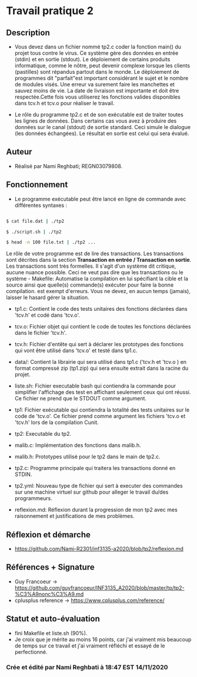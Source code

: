  # Travail pratique 2

   ## Description
   - Vous devez dans un fichier nommé tp2.c coder la fonction main() du projet tous contre le virus. Ce système gère des données en entrée (stdin) et en sortie (stdout).
     Le déploiement de certains produits informatique, comme le nôtre, peut devenir complexe lorsque les clients (pastilles) sont répandus partout dans le monde.
     Le déploiement de programmes dit "parfait"est important considérant le sujet et le nombre de modules visés. Une erreur va surement faire les manchettes et sauvez moins
     de vie. La date de livraison est importante et doit être respectée.Cette fois vous utiliserez les fonctions valides disponibles dans tcv.h et tcv.o pour réaliser le travail.

   - Le rôle du programme tp2.c et de son exécutable est de traiter toutes les lignes de données. Dans certains cas vous avez à produire des données sur le canal (stdout)
     de sortie standard. Ceci simule le dialogue (les données échangées). Le résultat en sortie est celui qui sera évalué. 
 
   ## Auteur

   - Réalisé par Nami Reghbati; REGN03079808.

   ## Fonctionnement
   
   - Le programme exécutable peut être lancé en ligne de commande avec différentes syntaxes :

   ```bash $ ./tp2 ## Contenu du projet

   $ cat file.dat | ./tp2
 
   $ ./script.sh | ./tp2 

   $ head -n 100 file.txt | ./tp2 ...

  ``` 
   Le rôle de votre programme est de lire des transactions.  Les transactions sont décrites dans la section **Transaction en entrée / Transaction en sortie**.  Les transactions 
   sont très formelles.  Il s'agit d'un système dit critique, aucune nuance possible.  Ceci ne veut pas dire que les transactions ou le système - Makefile: Automatise la compilation en 
   lui spécifiant la cible et la source ainsi que quelle(s) commande(s) exécuter pour faire la bonne compilation. est exempt d'erreurs.  Vous ne devez, en aucun temps (jamais), laisser 
   le hasard gérer la situation.

   - tp1.c: Contient le code des tests unitaires des fonctions déclarées dans 'tcv.h' et codé dans 'tcv.o'.

   - tcv.o: Fichier objet qui contient le code de toutes les fonctions déclarées dans le fichier 'tcv.h'.

   - tcv.h: Fichier d'entête qui sert à déclarer les prototypes des fonctions qui vont être utilisé dans 'tcv.o' et testé dans tp1.c. 


  - data/: Contient la librairie qui sera utilisé dans tp1.c ('tcv.h et 'tcv.o ) en format compressé zip (tp1.zip) qui sera ensuite extrait dans la racine du projet.

   - liste.sh: Fichier executable bash qui contiendra la commande pour simplifier l'affichage des test en affichant seulement ceux qui ont réussi. Ce fichier ne prend que le STDOUT comme 
     argument. 

   - tp1: Fichier exécutable qui contiendra la totalité des tests unitaires sur le code de 'tcv.o'. Ce fichier prend comme argument les fichiers 
     'tcv.o et 'tcv.h' lors de la compilation Cunit.

   - tp2: Executable du tp2.
 
   - malib.c: Implémentation des fonctions dans malib.h.

   - malib.h: Prototypes utilisé pour le tp2 dans le main de tp2.c.

   - tp2.c: Programme principale qui traitera les transactions donné en STDIN.

   - tp2.yml: Nouveau type de fichier qui sert à executer des commandes sur une machine virtuel sur github pour alleger le travail du/des programmeurs.

   - reflexion.md: Réflexion durant la progression de mon tp2 avec mes raisonnement et justifications de mes problèmes.

 ## Réflexion et démarche
   
   - https://github.com/Nami-R2301/inf3135-a2020/blob/tp2/reflexion.md 

 ## Références + Signature 

   - Guy Francoeur -> https://github.com/guyfrancoeur/INF3135_A2020/blob/master/tp/tp2-%C3%A9nonc%C3%A9.md 
   - cplusplus reference -> https://www.cplusplus.com/reference/ 

   ## Statut et auto-évaluation

   - fini Makefile et liste.sh (90%). 
  - Je croix que je mérite au moins 16 points, car j'ai vraiment mis beaucoup de temps sur ce travail et j'ai vraiment réfléchi et essayé de le perfectionné.

### Crée et édité par Nami Reghbati à 18:47 EST 14/11/2020 

